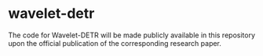# wavelet-detr

The code for Wavelet-DETR will be made publicly available in this repository upon the official publication of the corresponding research paper.
